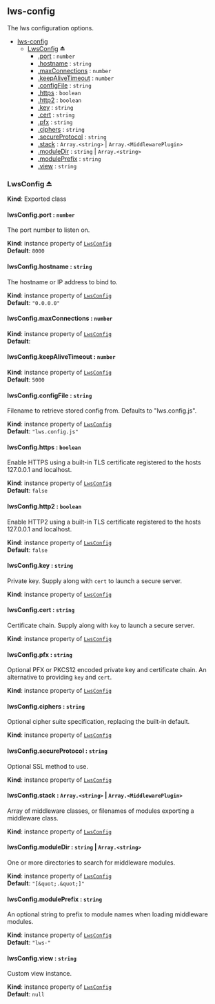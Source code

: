 <a name="module_lws-config"></a>

## lws-config
The lws configuration options.


* [lws-config](#module_lws-config)
    * [LwsConfig](#exp_module_lws-config--LwsConfig) ⏏
        * [.port](#module_lws-config--LwsConfig+port) : <code>number</code>
        * [.hostname](#module_lws-config--LwsConfig+hostname) : <code>string</code>
        * [.maxConnections](#module_lws-config--LwsConfig+maxConnections) : <code>number</code>
        * [.keepAliveTimeout](#module_lws-config--LwsConfig+keepAliveTimeout) : <code>number</code>
        * [.configFile](#module_lws-config--LwsConfig+configFile) : <code>string</code>
        * [.https](#module_lws-config--LwsConfig+https) : <code>boolean</code>
        * [.http2](#module_lws-config--LwsConfig+http2) : <code>boolean</code>
        * [.key](#module_lws-config--LwsConfig+key) : <code>string</code>
        * [.cert](#module_lws-config--LwsConfig+cert) : <code>string</code>
        * [.pfx](#module_lws-config--LwsConfig+pfx) : <code>string</code>
        * [.ciphers](#module_lws-config--LwsConfig+ciphers) : <code>string</code>
        * [.secureProtocol](#module_lws-config--LwsConfig+secureProtocol) : <code>string</code>
        * [.stack](#module_lws-config--LwsConfig+stack) : <code>Array.&lt;string&gt;</code> \| <code>Array.&lt;MiddlewarePlugin&gt;</code>
        * [.moduleDir](#module_lws-config--LwsConfig+moduleDir) : <code>string</code> \| <code>Array.&lt;string&gt;</code>
        * [.modulePrefix](#module_lws-config--LwsConfig+modulePrefix) : <code>string</code>
        * [.view](#module_lws-config--LwsConfig+view) : <code>string</code>

<a name="exp_module_lws-config--LwsConfig"></a>

### LwsConfig ⏏
**Kind**: Exported class  
<a name="module_lws-config--LwsConfig+port"></a>

#### lwsConfig.port : <code>number</code>
The port number to listen on.

**Kind**: instance property of [<code>LwsConfig</code>](#exp_module_lws-config--LwsConfig)  
**Default**: <code>8000</code>  
<a name="module_lws-config--LwsConfig+hostname"></a>

#### lwsConfig.hostname : <code>string</code>
The hostname or IP address to bind to.

**Kind**: instance property of [<code>LwsConfig</code>](#exp_module_lws-config--LwsConfig)  
**Default**: <code>&quot;0.0.0.0&quot;</code>  
<a name="module_lws-config--LwsConfig+maxConnections"></a>

#### lwsConfig.maxConnections : <code>number</code>
**Kind**: instance property of [<code>LwsConfig</code>](#exp_module_lws-config--LwsConfig)  
**Default**: <code></code>  
<a name="module_lws-config--LwsConfig+keepAliveTimeout"></a>

#### lwsConfig.keepAliveTimeout : <code>number</code>
**Kind**: instance property of [<code>LwsConfig</code>](#exp_module_lws-config--LwsConfig)  
**Default**: <code>5000</code>  
<a name="module_lws-config--LwsConfig+configFile"></a>

#### lwsConfig.configFile : <code>string</code>
Filename to retrieve stored config from. Defaults to "lws.config.js".

**Kind**: instance property of [<code>LwsConfig</code>](#exp_module_lws-config--LwsConfig)  
**Default**: <code>&quot;lws.config.js&quot;</code>  
<a name="module_lws-config--LwsConfig+https"></a>

#### lwsConfig.https : <code>boolean</code>
Enable HTTPS using a built-in TLS certificate registered to the hosts 127.0.0.1 and localhost.

**Kind**: instance property of [<code>LwsConfig</code>](#exp_module_lws-config--LwsConfig)  
**Default**: <code>false</code>  
<a name="module_lws-config--LwsConfig+http2"></a>

#### lwsConfig.http2 : <code>boolean</code>
Enable HTTP2 using a built-in TLS certificate registered to the hosts 127.0.0.1 and localhost.

**Kind**: instance property of [<code>LwsConfig</code>](#exp_module_lws-config--LwsConfig)  
**Default**: <code>false</code>  
<a name="module_lws-config--LwsConfig+key"></a>

#### lwsConfig.key : <code>string</code>
Private key. Supply along with `cert` to launch a secure server.

**Kind**: instance property of [<code>LwsConfig</code>](#exp_module_lws-config--LwsConfig)  
<a name="module_lws-config--LwsConfig+cert"></a>

#### lwsConfig.cert : <code>string</code>
Certificate chain. Supply along with `key` to launch a secure server.

**Kind**: instance property of [<code>LwsConfig</code>](#exp_module_lws-config--LwsConfig)  
<a name="module_lws-config--LwsConfig+pfx"></a>

#### lwsConfig.pfx : <code>string</code>
Optional PFX or PKCS12 encoded private key and certificate chain. An alternative to providing `key` and `cert`.

**Kind**: instance property of [<code>LwsConfig</code>](#exp_module_lws-config--LwsConfig)  
<a name="module_lws-config--LwsConfig+ciphers"></a>

#### lwsConfig.ciphers : <code>string</code>
Optional cipher suite specification, replacing the built-in default.

**Kind**: instance property of [<code>LwsConfig</code>](#exp_module_lws-config--LwsConfig)  
<a name="module_lws-config--LwsConfig+secureProtocol"></a>

#### lwsConfig.secureProtocol : <code>string</code>
Optional SSL method to use.

**Kind**: instance property of [<code>LwsConfig</code>](#exp_module_lws-config--LwsConfig)  
<a name="module_lws-config--LwsConfig+stack"></a>

#### lwsConfig.stack : <code>Array.&lt;string&gt;</code> \| <code>Array.&lt;MiddlewarePlugin&gt;</code>
Array of middleware classes, or filenames of modules exporting a middleware class.

**Kind**: instance property of [<code>LwsConfig</code>](#exp_module_lws-config--LwsConfig)  
<a name="module_lws-config--LwsConfig+moduleDir"></a>

#### lwsConfig.moduleDir : <code>string</code> \| <code>Array.&lt;string&gt;</code>
One or more directories to search for middleware modules.

**Kind**: instance property of [<code>LwsConfig</code>](#exp_module_lws-config--LwsConfig)  
**Default**: <code>&quot;[\&quot;.\&quot;]&quot;</code>  
<a name="module_lws-config--LwsConfig+modulePrefix"></a>

#### lwsConfig.modulePrefix : <code>string</code>
An optional string to prefix to module names when loading middleware modules.

**Kind**: instance property of [<code>LwsConfig</code>](#exp_module_lws-config--LwsConfig)  
**Default**: <code>&quot;lws-&quot;</code>  
<a name="module_lws-config--LwsConfig+view"></a>

#### lwsConfig.view : <code>string</code>
Custom view instance.

**Kind**: instance property of [<code>LwsConfig</code>](#exp_module_lws-config--LwsConfig)  
**Default**: <code>null</code>  
